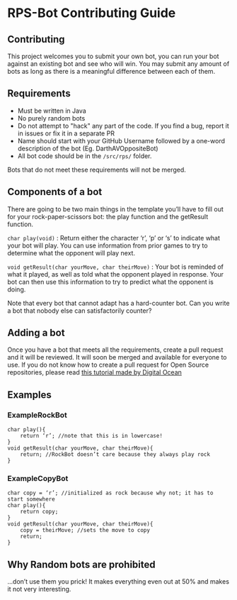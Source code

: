 # RPS-Bot Contributing Guide

## Contributing
This project welcomes you to submit your own bot, you can run your bot against an existing bot and see who will win. You may submit any amount of bots as long as there is a meaningful difference between each of them.

## Requirements
- Must be written in Java
- No purely random bots
- Do not attempt to "hack" any part of the code. If you find a bug, report it in issues or fix it in a separate PR
- Name should start with your GitHub Username followed by a one-word description of the bot (Eg. DarthAVOppositeBot)
- All bot code should be in the ```/src/rps/``` folder.

Bots that do not meet these requirements will not be merged.

## Components of a bot
There are going to be two main things in the template you’ll have to fill out for your rock-paper-scissors bot: the play function and the getResult function. 

```char play(void)``` : Return either the character ‘r’, ‘p’ or ‘s’ to indicate what your bot will play. You can use information from prior games to try to determine what the opponent will play next.

```void getResult(char yourMove, char theirMove)``` : Your bot is reminded of what it played, as well as told what the opponent played in response. Your bot can then use this information to try to predict what the opponent is doing. 

Note that every bot that cannot adapt has a hard-counter bot. Can you write a bot that nobody else can satisfactorily counter?

## Adding a bot
Once you have a bot that meets all the requirements, create a pull request and it will be reviewed. It will soon be merged and available for everyone to use. If you do not know how to create a pull request for Open Source repositories, please read [this tutorial made by Digital Ocean](https://www.digitalocean.com/community/tutorials/how-to-create-a-pull-request-on-github)


## Examples
### ExampleRockBot
```
char play(){
	return ‘r’; //note that this is in lowercase!
}
void getResult(char yourMove, char theirMove){
	return; //RockBot doesn’t care because they always play rock
}
```

### ExampleCopyBot
```
char copy = ‘r’; //initialized as rock because why not; it has to start somewhere
char play(){
	return copy;
}
void getResult(char yourMove, char theirMove){
	copy = theirMove; //sets the move to copy 
	return;
}
```

## Why Random bots are prohibited
...don’t use them you prick! It makes everything even out at 50% and makes it not very interesting. 
